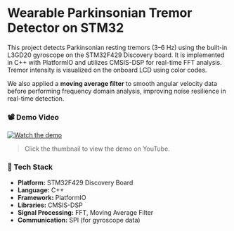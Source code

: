 # Wearable Parkinsonian Tremor Detector on STM32

This project detects Parkinsonian resting tremors (3–6 Hz) using the built-in L3GD20 gyroscope on the STM32F429 Discovery board. It is implemented in C++ with PlatformIO and utilizes CMSIS-DSP for real-time FFT analysis. Tremor intensity is visualized on the onboard LCD using color codes.

We also applied a **moving average filter** to smooth angular velocity data before performing frequency domain analysis, improving noise resilience in real-time detection.

### 📽️ Demo Video
[![Watch the demo](https://img.youtube.com/vi/AfLE_Fn-GYE/0.jpg)]([https://www.youtube.com/watch?v=YOUTUBE_VIDEO_ID](https://www.youtube.com/watch?v=AfLE_Fn-GYE))

> Click the thumbnail to view the demo on YouTube.

### 🚀 Tech Stack
- **Platform:** STM32F429 Discovery Board
- **Language:** C++
- **Framework:** PlatformIO
- **Libraries:** CMSIS-DSP
- **Signal Processing:** FFT, Moving Average Filter
- **Communication:** SPI (for gyroscope data)
